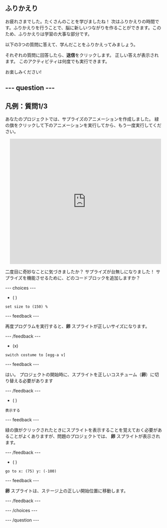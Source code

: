 
## ふりかえり

お疲れさまでした。たくさんのことを学びましたね！ 次はふりかえりの時間です。ふりかえりを行うことで、脳に新しいつながりを作ることができます。このため、ふりかえりは学習の大事な部分です。

以下の3つの質問に答えて、学んだことをふりかえってみましょう。

それぞれの質問に回答したら、**送信**をクリックします。 正しい答えが表示されます。 このアクティビティは何度でも実行できます。

お楽しみください!

--- question ---
---
凡例：質問1/3
---

あなたのプロジェクトでは、サプライズのアニメーションを作成しました。 緑の旗をクリックして下のアニメーションを実行してから、もう一度実行してください。

<div class="scratch-preview" style="margin-left: 15px;">
  <iframe allowtransparency="true" width="485" height="402" src="https://scratch.mit.edu/projects/embed/499932713/?autostart=false" frameborder="0"></iframe>
</div>

二度目に奇妙なことに気づきましたか？ サプライズが台無しになりました！ サプライズを機能させるために、どのコードブロックを追加しますか？

--- choices ---

- ( )
```blocks3
set size to (150) %
```

  --- feedback ---

 再度プログラムを実行すると、**卵** スプライトが正しいサイズになります。

  --- /feedback ---

- (x)
```blocks3
switch costume to [egg-a v]
```

  --- feedback ---

 はい。 プロジェクトの開始時に、スプライトを正しいコスチューム（**卵**）に切り替える必要があります

  --- /feedback ---

- ( )
```blocks3
表示する
```

  --- feedback ---

 緑の旗がクリックされたときにスプライトを表示することを覚えておく必要があることがよくありますが、問題のプロジェクトでは、 **卵** スプライトが表示されます。

  --- /feedback ---

- ( )
```blocks3
go to x: (75) y: (-100)
```

  --- feedback ---

 **卵** スプライトは、ステージ上の正しい開始位置に移動します。

  --- /feedback ---

--- /choices ---

--- /question ---

